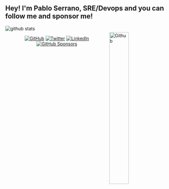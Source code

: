 ## Hey! I'm Pablo Serrano, SRE/Devops and you can follow me and sponsor me! 

<img width="35%" style="margin-top:20px" align="right" alt="Github" src="https://raw.githubusercontent.com/onimur/.github/master/.resources/git-header.svg" />

![github stats](https://github-readme-stats.vercel.app/api?username=pserrano&show_icons=true&title_color=fff&icon_color=79ff97&text_color=9f9f9f&bg_color=151515)

<p align="center">
	<a href="https://github.com/pserrno"><img src="https://img.shields.io/github/followers/pserrano.svg?label=GitHub&style=social" alt="GitHub"></a>
	<a href="https://twitter.com/pserr"><img src="https://img.shields.io/twitter/follow/pserr?label=Twitter&style=social" alt="Twitter"></a>
	<a href="https://www.linkedin.com/in/pabloserranojabonero"><img src="https://img.shields.io/badge/LinkedIn--_.svg?style=social&logo=linkedin" alt="LinkedIn"></a>
	<a href="https://github.com/sponsors/pserrano"><img src="https://img.shields.io/badge/GitHub_Sponsors--_.svg?style=social&logo=github&logoColor=EA4AAA" alt="GitHub Sponsors"></a>
</p>
